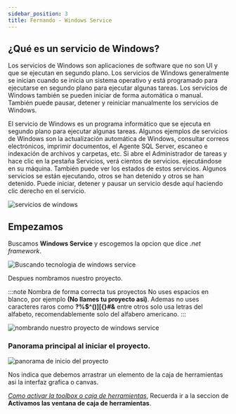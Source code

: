 ```yaml
---
sidebar_position: 3
title: Fernando - Windows Service
---
```


## ¿Qué es un servicio de Windows?

Los servicios de Windows son aplicaciones de software que no son UI y que se ejecutan en segundo plano. Los servicios de Windows generalmente se inician cuando se inicia un sistema operativo y está programado para ejecutarse en segundo plano para ejecutar algunas tareas. Los servicios de Windows también se pueden iniciar de forma automática o manual. También puede pausar, detener y reiniciar manualmente los servicios de Windows.

El servicio de Windows es un programa informático que se ejecuta en segundo plano para ejecutar algunas tareas. Algunos ejemplos de servicios de Windows son la actualización automática de Windows, consultar correos electrónicos, imprimir documentos, el Agente SQL Server, escaneo e indexación de archivos y carpetas, etc. Si abre el Administrador de tareas y hace clic en la pestaña Servicios, verá cientos de servicios. ejecutándose en su máquina. También puede ver los estados de estos servicios. Algunos servicios se están ejecutando, otros se han detenido y otros se han detenido. Puede iniciar, detener y pausar un servicio desde aquí haciendo clic derecho en el servicio.

![servicios de windows](pathname:///exposition-net-framework/img/servicios-de-windows.jpg)

## Empezamos

Buscamos **Windows Service** y escogemos la opcion que dice *.net framework*.

![Buscando tecnologia de windows service](pathname:///exposition-net-framework/img/Buscando-tecnologia-de-windows-service.png)

Despues nombramos nuestro proyecto.

:::note Nombra de forma correcta tus proyectos
No uses espacios en blanco, por ejemplo **(No llames tu proyecto asi)**. Ademas no uses caracteres raros como **?%$^()][{}#&** entre otros solo usa letras del alfabeto, recomendablemente solo del alfabero americano.
:::

![nombrando nuestro proyecto de windows service](pathname:///exposition-net-framework/img/nombrando-nuestro-proyecto-de-windows-service.png)

### Panorama principal al iniciar el proyecto.

![panorama de inicio del proyecto](pathname:///exposition-net-framework/img/panorama-de-inicio-del-proyecto.png)

Nos indica que debemos arrastrar un elemento de la caja de herramientas asi la interfaz grafica o canvas.

*[Como activar la toolbox o caja de herramientas](Alex)*, Recuerda ir a la seccion de **Activamos las ventana de caja de herramientas**.
